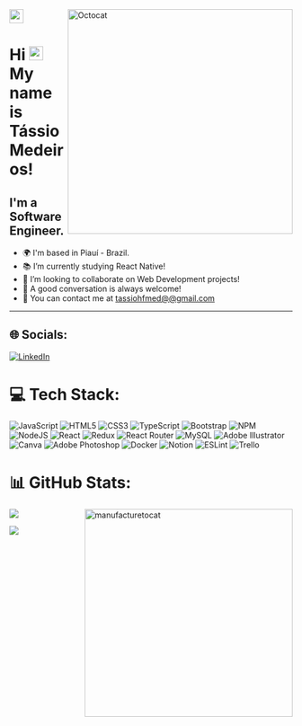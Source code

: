 <img width="400px" align="right" alt="Octocat" src="https://octodex.github.com/images/spidertocat.png" />
<img src="https://octodex.github.com/images/NUX_Octodex.gif" width="25px">

Hi <img src="https://media.giphy.com/media/hvRJCLFzcasrR4ia7z/giphy.gif" width="25px"> My name is Tássio Medeiros!
================================

I'm a Software Engineer.
----------------------------------------------------

* 🌍  I'm based in Piauí - Brazil.
* :books:  I’m currently studying React Native!
* 🤝  I’m looking to collaborate on Web Development projects!
* 💬 A good conversation is always welcome!
* :email:  You can contact me at [tassiohfmed@@gmail.com](tassiohfmed@gmail.com)

----------------------------------------------------

## 🌐 Socials:
[![LinkedIn](https://img.shields.io/badge/LinkedIn-%230077B5.svg?logo=linkedin&logoColor=white)](https://linkedin.com/in/https://www.linkedin.com/in/t%C3%A1ssio-medeiros-274330226/) 

# 💻 Tech Stack:
![JavaScript](https://img.shields.io/badge/javascript-%23323330.svg?style=flat&logo=javascript&logoColor=%23F7DF1E) ![HTML5](https://img.shields.io/badge/html5-%23E34F26.svg?style=flat&logo=html5&logoColor=white) ![CSS3](https://img.shields.io/badge/css3-%231572B6.svg?style=flat&logo=css3&logoColor=white) ![TypeScript](https://img.shields.io/badge/typescript-%23007ACC.svg?style=flat&logo=typescript&logoColor=white) ![Bootstrap](https://img.shields.io/badge/bootstrap-%23563D7C.svg?style=flat&logo=bootstrap&logoColor=white) ![NPM](https://img.shields.io/badge/NPM-%23000000.svg?style=flat&logo=npm&logoColor=white) ![NodeJS](https://img.shields.io/badge/node.js-6DA55F?style=flat&logo=node.js&logoColor=white) ![React](https://img.shields.io/badge/react-%2320232a.svg?style=flat&logo=react&logoColor=%2361DAFB) ![Redux](https://img.shields.io/badge/redux-%23593d88.svg?style=flat&logo=redux&logoColor=white) ![React Router](https://img.shields.io/badge/React_Router-CA4245?style=flat&logo=react-router&logoColor=white) ![MySQL](https://img.shields.io/badge/mysql-%2300f.svg?style=flat&logo=mysql&logoColor=white) ![Adobe Illustrator](https://img.shields.io/badge/adobeillustrator-%23FF9A00.svg?style=flat&logo=adobeillustrator&logoColor=white) ![Canva](https://img.shields.io/badge/Canva-%2300C4CC.svg?style=flat&logo=Canva&logoColor=white) ![Adobe Photoshop](https://img.shields.io/badge/adobephotoshop-%2331A8FF.svg?style=flat&logo=adobephotoshop&logoColor=white) ![Docker](https://img.shields.io/badge/docker-%230db7ed.svg?style=flat&logo=docker&logoColor=white) ![Notion](https://img.shields.io/badge/Notion-%23000000.svg?style=flat&logo=notion&logoColor=white) ![ESLint](https://img.shields.io/badge/ESLint-4B3263?style=flat&logo=eslint&logoColor=white) ![Trello](https://img.shields.io/badge/Trello-%23026AA7.svg?style=flat&logo=Trello&logoColor=white)
# 📊 GitHub Stats:
![](https://github-readme-stats.vercel.app/api?username=Tassio-Med&theme=dark&hide_border=true&include_all_commits=false&count_private=false)
<img align="right" width="370px" right="50px" alt="manufacturetocat" src="https://octodex.github.com/images/manufacturetocat.png" />

![](https://github-readme-stats.vercel.app/api/top-langs/?username=Tassio-Med&theme=dark&hide_border=true&include_all_commits=false&count_private=false&layout=compact)

